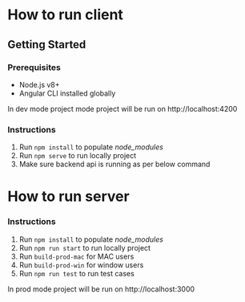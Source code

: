 
# How to run client

## Getting Started

### Prerequisites

+ Node.js v8+
+ Angular CLI installed globally

In dev mode project mode project will be run on http://localhost:4200

### Instructions

1. Run `npm install` to populate *node_modules*
2. Run `npm serve` to run locally project
3. Make sure backend api is running as per below command

# How to run server

### Instructions

1. Run `npm install` to populate *node_modules*
2. Run `npm run start` to run locally project
3. Run `build-prod-mac` for MAC users
4. Run `build-prod-win` for window users
5. Run `npm run test` to run test cases

In prod mode project will be run on http://localhost:3000
